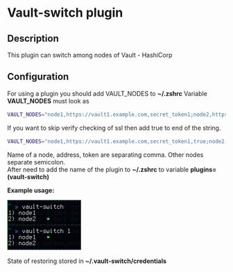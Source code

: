 # Vault-switch plugin

## Description

This plugin can switch among nodes of Vault - HashiCorp  

## Configuration

For using a plugin you should add VAULT_NODES to **~/.zshrc**
Variable **VAULT_NODES** must look as  

```bash
VAULT_NODES="node1,https://vault1.example.com,secret_token1;node2,https://vault2.example.com,secret_token2"
```

If you want to skip verify checking of ssl then add true to end of the string.

```bash
VAULT_NODES="node1,https://vault1.example.com,secret_token1,true;node2,https://vault2.example.com,secret_token2"
```

Name of a node, address, token  are separating comma. Other nodes separate semicolon.  
After need to add the name of the plugin to **~/.zshrc** to variable **plugins=(vault-switch)**

**Example usage:**

![vault-switch](example.png)

State of restoring stored in **~/.vault-switch/credentials**  
